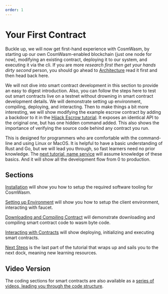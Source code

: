 ```yaml
---
order: 1
---
```


# Your First Contract

Buckle up, we will now get first-hand experience with CosmWasm, by starting up our own
CosmWasm-enabled blockchain (just one node for now), modifying an existing contract, deploying it to
our system, and executing it via the cli. If you are more *research first then get your hands dirty
second* person, you should go ahead to [Architecture](../architecture/multichain.md) read it first
and then head back here.

We will not dive into smart contract development in this section to provide an easy to digest
introduction. Also, you can follow the steps here to test out smart contracts live on a testnet
without drowning in smart contract development details. We will demonstrate setting up environment,
compiling, deploying, and interacting. Then to make things a bit more interesting, we will
show modifying the example escrow contract by adding a backdoor to it in the [Hijack Escrow
tutorial](../learn/hijack-escrow/intro.md). It exposes an identical API to the original one, but has
one hidden command added. This also shows the importance of verifying the source code behind any
contract you run.

This is designed for programmers who are comfortable with the command-line and using Linux or MacOS.
It is helpful to have a basic understanding of Rust and Go, but we will lead you through, so fast
learners need no prior knowledge. The [next tutorial, name service](../learn/name-service/intro)
will assume knowledge of these basics. And it will show all the development flow from 0 to
production.

## Sections

[Installation](./installation) will show you how to setup the required software tooling for
CosmWasm.

[Setting up Environment](./setting-env) will show you how to setup the client environment,
interacting with faucet.

[Downloading and Compiling Contract](./compile-contract) will demonstrate downloading and compiling
smart contract code to wasm byte code.

[Interacting with Contracts](./interact-with-contract) will show deploying, initializing and
executing smart contracts.

[Next Steps](./next-steps.md) is the last part of the tutorial that wraps up and sails you to the
next dock, meaning new learning resources.

## Video Version

The coding sections for smart contracts are also available as a [series of videos, leading you
through the code structure](https://vimeo.com/showcase/6671477).
